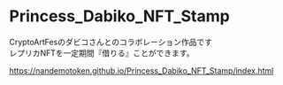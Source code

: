 # Princess_Dabiko_NFT_Stamp
CryptoArtFesのダビコさんとのコラボレーション作品です  
レプリカNFTを一定期間『借りる』ことができます。

https://nandemotoken.github.io/Princess_Dabiko_NFT_Stamp/index.html
